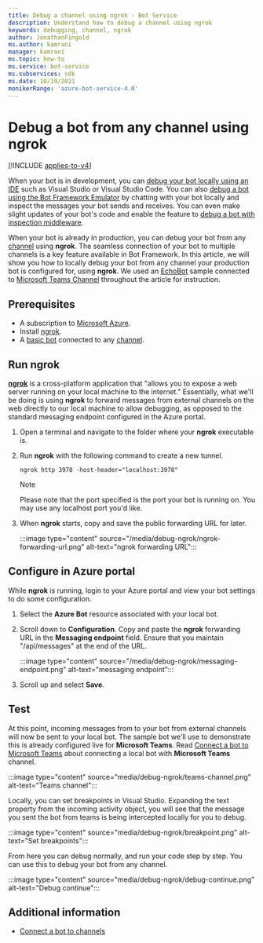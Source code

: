 ```yaml
---
title: Debug a channel using ngrok - Bot Service
description: Understand how to debug a channel using ngrok
keywords: debugging, channel, ngrok
author: JonathanFingold
ms.author: kamrani
manager: kamrani
ms.topic: how-to
ms.service: bot-service
ms.subservices: sdk
ms.date: 10/19/2021
monikerRange: 'azure-bot-service-4.0'
---
```


# Debug a bot from any channel using ngrok

[!INCLUDE [applies-to-v4](includes/applies-to-v4-current.md)]

When your bot is in development, you can [debug your bot locally using an IDE](bot-service-debug-bot.md) such as Visual Studio or Visual Studio Code. You can also [debug a bot using the Bot Framework Emulator](bot-service-debug-emulator.md) by chatting with your bot locally and inspect the messages your bot sends and receives. You can even make slight updates of your bot's code and enable the feature to [debug a bot with inspection middleware](bot-service-debug-inspection-middleware.md).

When your bot is already in production, you can debug your bot from any [channel](bot-service-manage-channels.md) using **ngrok**. The seamless connection of your bot to multiple channels is a key feature available in Bot Framework. In this article, we will show you how to locally debug your bot from any channel your production bot is configured for, using **ngrok**. We used an [EchoBot](https://github.com/microsoft/BotBuilder-Samples/tree/main/samples/csharp_dotnetcore/02.echo-bot) sample connected to [Microsoft Teams Channel](channel-connect-teams.md) throughout the article for instruction.

<!-- the Bot Framework Emulator uses an instance of the [Web Chat control](https://github.com/Microsoft/BotFramework-WebChat), which is only used in DirectLine, or embedded into web sites using a standard or custom configuration. Popular third party channels such as Slack, Facebook Messenger, Kik, etc. all implement their own chat channel user interfaces. In this article, we'll discuss how you can locally debug your bot from any channel your production bot is configured for, using [ngrok](https://ngrok.com/docs). -->

## Prerequisites

* A subscription to [Microsoft Azure](https://azure.microsoft.com/).
* Install [ngrok](https://ngrok.com/).
* A [basic bot](https://github.com/microsoft/BotBuilder-Samples/tree/main/samples/csharp_dotnetcore/02.echo-bot) connected to any [channel](bot-service-manage-channels.md).

## Run ngrok

[**ngrok**](https://ngrok.com/docs) is a cross-platform application that "allows you to expose a web server running on your local machine to the internet." Essentially, what we'll be doing is using **ngrok** to forward messages from external channels on the web directly to our local machine to allow debugging, as opposed to the standard messaging endpoint configured in the Azure portal.

1. Open a terminal and navigate to the folder where your **ngrok** executable is.

1. Run **ngrok** with the following command to create a new tunnel.

    ```console
    ngrok http 3978 -host-header="localhost:3978"
    ```

    > [!NOTE]
    > Please note that the port specified is the port your bot is running on. You may use any localhost port you'd like.

1. When **ngrok** starts, copy and save the public forwarding URL for later.

    :::image type="content" source="/media/debug-ngrok/ngrok-forwarding-url.png" alt-text="ngrok forwarding URL":::

## Configure in Azure portal

While **ngrok** is running, login to your Azure portal and view your bot settings to do some configuration.

1. Select the **Azure Bot** resource associated with your local bot.

1. Scroll down to **Configuration**. Copy and paste the **ngrok** forwarding URL in the **Messaging endpoint** field. Ensure that you maintain "/api/messages" at the end of the URL.

    :::image type="content" source="/media/debug-ngrok/messaging-endpoint.png" alt-text="messaging endpoint":::

1. Scroll up and select **Save**.

## Test

At this point, incoming messages from to your bot from external channels will now be sent to your local bot. The sample bot we'll use to demonstrate this is already configured live for **Microsoft Teams**. Read [Connect a bot to Microsoft Teams](channel-connect-teams.md) about connecting a local bot with **Microsoft Teams** channel.

:::image type="content" source="media/debug-ngrok/teams-channel.png" alt-text="Teams channel":::

Locally, you can set breakpoints in Visual Studio. Expanding the text property from the incoming activity object, you will see that the message you sent the bot from teams is being intercepted locally for you to debug.

:::image type="content" source="media/debug-ngrok/breakpoint.png" alt-text="Set breakpoints":::

From here you can debug normally, and run your code step by step. You can use this to debug your bot from any channel.

:::image type="content" source="media/debug-ngrok/debug-continue.png" alt-text="Debug continue":::

## Additional information

* [Connect a bot to channels](bot-service-manage-channels.md)
